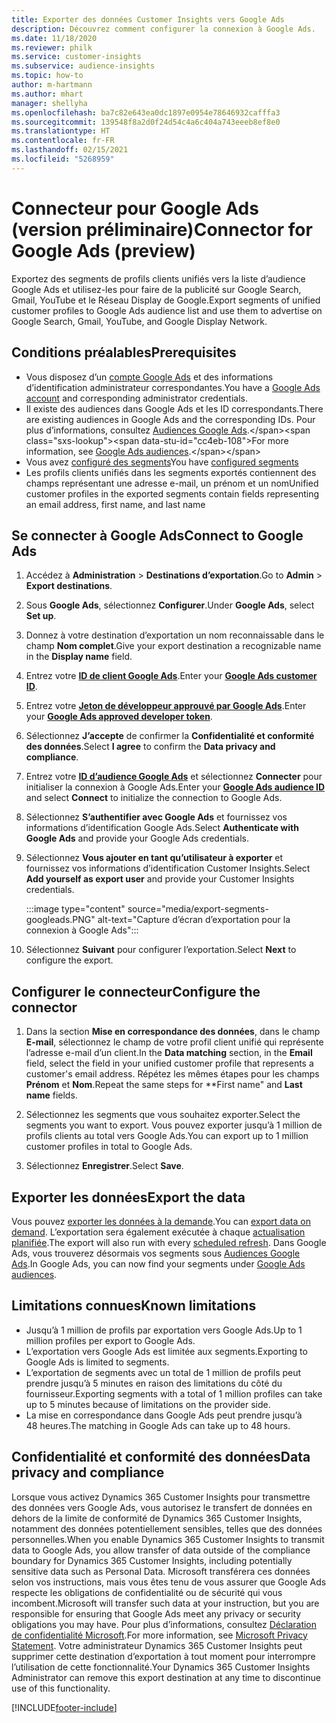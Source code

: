 ```yaml
---
title: Exporter des données Customer Insights vers Google Ads
description: Découvrez comment configurer la connexion à Google Ads.
ms.date: 11/18/2020
ms.reviewer: philk
ms.service: customer-insights
ms.subservice: audience-insights
ms.topic: how-to
author: m-hartmann
ms.author: mhart
manager: shellyha
ms.openlocfilehash: ba7c82e643ea0dc1897e0954e78646932cafffa3
ms.sourcegitcommit: 139548f8a2d0f24d54c4a6c404a743eeeb8ef8e0
ms.translationtype: HT
ms.contentlocale: fr-FR
ms.lasthandoff: 02/15/2021
ms.locfileid: "5268959"
---
```

# <a name="connector-for-google-ads-preview"></a><span data-ttu-id="cc4eb-103">Connecteur pour Google Ads (version préliminaire)</span><span class="sxs-lookup"><span data-stu-id="cc4eb-103">Connector for Google Ads (preview)</span></span>

<span data-ttu-id="cc4eb-104">Exportez des segments de profils clients unifiés vers la liste d’audience Google Ads et utilisez-les pour faire de la publicité sur Google Search, Gmail, YouTube et le Réseau Display de Google.</span><span class="sxs-lookup"><span data-stu-id="cc4eb-104">Export segments of unified customer profiles to Google Ads audience list and use them to advertise on Google Search, Gmail, YouTube, and Google Display Network.</span></span> 

## <a name="prerequisites"></a><span data-ttu-id="cc4eb-105">Conditions préalables</span><span class="sxs-lookup"><span data-stu-id="cc4eb-105">Prerequisites</span></span>

-   <span data-ttu-id="cc4eb-106">Vous disposez d’un [compte Google Ads](https://ads.google.com/) et des informations d’identification administrateur correspondantes.</span><span class="sxs-lookup"><span data-stu-id="cc4eb-106">You have a [Google Ads account](https://ads.google.com/) and corresponding administrator credentials.</span></span>
-   <span data-ttu-id="cc4eb-107">Il existe des audiences dans Google Ads et les ID correspondants.</span><span class="sxs-lookup"><span data-stu-id="cc4eb-107">There are existing audiences in Google Ads and the corresponding IDs.</span></span> <span data-ttu-id="cc4eb-108">Pour plus d’informations, consultez [Audiences Google Ads](https://support.google.com/google-ads/answer/7558048?hl=en#:~:text=Audience%20lists%20is%20a%20section,Display%20Network%20through%20remarketing%20campaigns.).</span><span class="sxs-lookup"><span data-stu-id="cc4eb-108">For more information, see [Google Ads audiences](https://support.google.com/google-ads/answer/7558048?hl=en#:~:text=Audience%20lists%20is%20a%20section,Display%20Network%20through%20remarketing%20campaigns.).</span></span>
-   <span data-ttu-id="cc4eb-109">Vous avez [configuré des segments](segments.md)</span><span class="sxs-lookup"><span data-stu-id="cc4eb-109">You have [configured segments](segments.md)</span></span>
-   <span data-ttu-id="cc4eb-110">Les profils clients unifiés dans les segments exportés contiennent des champs représentant une adresse e-mail, un prénom et un nom</span><span class="sxs-lookup"><span data-stu-id="cc4eb-110">Unified customer profiles in the exported segments contain fields representing an email address, first name, and last name</span></span>

## <a name="connect-to-google-ads"></a><span data-ttu-id="cc4eb-111">Se connecter à Google Ads</span><span class="sxs-lookup"><span data-stu-id="cc4eb-111">Connect to Google Ads</span></span>

1. <span data-ttu-id="cc4eb-112">Accédez à **Administration** > **Destinations d’exportation**.</span><span class="sxs-lookup"><span data-stu-id="cc4eb-112">Go to **Admin** > **Export destinations**.</span></span>

1. <span data-ttu-id="cc4eb-113">Sous **Google Ads**, sélectionnez **Configurer**.</span><span class="sxs-lookup"><span data-stu-id="cc4eb-113">Under **Google Ads**, select **Set up**.</span></span>

1. <span data-ttu-id="cc4eb-114">Donnez à votre destination d’exportation un nom reconnaissable dans le champ **Nom complet**.</span><span class="sxs-lookup"><span data-stu-id="cc4eb-114">Give your export destination a recognizable name in the **Display name** field.</span></span>

1. <span data-ttu-id="cc4eb-115">Entrez votre **[ID de client Google Ads](https://support.google.com/google-ads/answer/1704344)**.</span><span class="sxs-lookup"><span data-stu-id="cc4eb-115">Enter your **[Google Ads customer ID](https://support.google.com/google-ads/answer/1704344)**.</span></span>

1. <span data-ttu-id="cc4eb-116">Entrez votre **[Jeton de développeur approuvé par Google Ads](https://developers.google.com/google-ads/api/docs/first-call/dev-token)**.</span><span class="sxs-lookup"><span data-stu-id="cc4eb-116">Enter your **[Google Ads approved developer token](https://developers.google.com/google-ads/api/docs/first-call/dev-token)**.</span></span>

1. <span data-ttu-id="cc4eb-117">Sélectionnez **J’accepte** de confirmer la **Confidentialité et conformité des données**.</span><span class="sxs-lookup"><span data-stu-id="cc4eb-117">Select **I agree** to confirm the **Data privacy and compliance**.</span></span>

1. <span data-ttu-id="cc4eb-118">Entrez votre **[ID d’audience Google Ads](https://support.google.com/google-ads/answer/7558048?hl=en#:~:text=Audience%20lists%20is%20a%20section,Display%20Network%20through%20remarketing%20campaigns.)** et sélectionnez **Connecter** pour initialiser la connexion à Google Ads.</span><span class="sxs-lookup"><span data-stu-id="cc4eb-118">Enter your **[Google Ads audience ID](https://support.google.com/google-ads/answer/7558048?hl=en#:~:text=Audience%20lists%20is%20a%20section,Display%20Network%20through%20remarketing%20campaigns.)** and select **Connect** to initialize the connection to Google Ads.</span></span>

1. <span data-ttu-id="cc4eb-119">Sélectionnez **S’authentifier avec Google Ads** et fournissez vos informations d’identification Google Ads.</span><span class="sxs-lookup"><span data-stu-id="cc4eb-119">Select **Authenticate with Google Ads** and provide your Google Ads credentials.</span></span>

1. <span data-ttu-id="cc4eb-120">Sélectionnez **Vous ajouter en tant qu’utilisateur à exporter** et fournissez vos informations d’identification Customer Insights.</span><span class="sxs-lookup"><span data-stu-id="cc4eb-120">Select **Add yourself as export user** and provide your Customer Insights credentials.</span></span>

   :::image type="content" source="media/export-segments-googleads.PNG" alt-text="Capture d’écran d’exportation pour la connexion à Google Ads":::

1. <span data-ttu-id="cc4eb-122">Sélectionnez **Suivant** pour configurer l’exportation.</span><span class="sxs-lookup"><span data-stu-id="cc4eb-122">Select **Next** to configure the export.</span></span>

## <a name="configure-the-connector"></a><span data-ttu-id="cc4eb-123">Configurer le connecteur</span><span class="sxs-lookup"><span data-stu-id="cc4eb-123">Configure the connector</span></span>

1. <span data-ttu-id="cc4eb-124">Dans la section **Mise en correspondance des données**, dans le champ **E-mail**, sélectionnez le champ de votre profil client unifié qui représente l’adresse e-mail d’un client.</span><span class="sxs-lookup"><span data-stu-id="cc4eb-124">In the **Data matching** section, in the **Email** field, select the field in your unified customer profile that represents a customer's email address.</span></span> <span data-ttu-id="cc4eb-125">Répétez les mêmes étapes pour les champs **Prénom** et **Nom**.</span><span class="sxs-lookup"><span data-stu-id="cc4eb-125">Repeat the same steps for \*\*First name" and **Last name** fields.</span></span>

1. <span data-ttu-id="cc4eb-126">Sélectionnez les segments que vous souhaitez exporter.</span><span class="sxs-lookup"><span data-stu-id="cc4eb-126">Select the segments you want to export.</span></span> <span data-ttu-id="cc4eb-127">Vous pouvez exporter jusqu’à 1 million de profils clients au total vers Google Ads.</span><span class="sxs-lookup"><span data-stu-id="cc4eb-127">You can export up to 1 million customer profiles in total to Google Ads.</span></span>

1. <span data-ttu-id="cc4eb-128">Sélectionnez **Enregistrer**.</span><span class="sxs-lookup"><span data-stu-id="cc4eb-128">Select **Save**.</span></span>

## <a name="export-the-data"></a><span data-ttu-id="cc4eb-129">Exporter les données</span><span class="sxs-lookup"><span data-stu-id="cc4eb-129">Export the data</span></span>

<span data-ttu-id="cc4eb-130">Vous pouvez [exporter les données à la demande](export-destinations.md).</span><span class="sxs-lookup"><span data-stu-id="cc4eb-130">You can [export data on demand](export-destinations.md).</span></span> <span data-ttu-id="cc4eb-131">L’exportation sera également exécutée à chaque [actualisation planifiée](system.md#schedule-tab).</span><span class="sxs-lookup"><span data-stu-id="cc4eb-131">The export will also run with every [scheduled refresh](system.md#schedule-tab).</span></span> <span data-ttu-id="cc4eb-132">Dans Google Ads, vous trouverez désormais vos segments sous [Audiences Google Ads](https://support.google.com/google-ads/answer/7558048?hl=en/).</span><span class="sxs-lookup"><span data-stu-id="cc4eb-132">In Google Ads, you can now find your segments under [Google Ads audiences](https://support.google.com/google-ads/answer/7558048?hl=en/).</span></span>

## <a name="known-limitations"></a><span data-ttu-id="cc4eb-133">Limitations connues</span><span class="sxs-lookup"><span data-stu-id="cc4eb-133">Known limitations</span></span>

- <span data-ttu-id="cc4eb-134">Jusqu’à 1 million de profils par exportation vers Google Ads.</span><span class="sxs-lookup"><span data-stu-id="cc4eb-134">Up to 1 million profiles per export to Google Ads.</span></span>
- <span data-ttu-id="cc4eb-135">L’exportation vers Google Ads est limitée aux segments.</span><span class="sxs-lookup"><span data-stu-id="cc4eb-135">Exporting to Google Ads is limited to segments.</span></span>
- <span data-ttu-id="cc4eb-136">L’exportation de segments avec un total de 1 million de profils peut prendre jusqu’à 5 minutes en raison des limitations du côté du fournisseur.</span><span class="sxs-lookup"><span data-stu-id="cc4eb-136">Exporting segments with a total of 1 million profiles can take up to 5 minutes because of limitations on the provider side.</span></span> 
- <span data-ttu-id="cc4eb-137">La mise en correspondance dans Google Ads peut prendre jusqu’à 48 heures.</span><span class="sxs-lookup"><span data-stu-id="cc4eb-137">The matching in Google Ads can take up to 48 hours.</span></span>

## <a name="data-privacy-and-compliance"></a><span data-ttu-id="cc4eb-138">Confidentialité et conformité des données</span><span class="sxs-lookup"><span data-stu-id="cc4eb-138">Data privacy and compliance</span></span>

<span data-ttu-id="cc4eb-139">Lorsque vous activez Dynamics 365 Customer Insights pour transmettre des données vers Google Ads, vous autorisez le transfert de données en dehors de la limite de conformité de Dynamics 365 Customer Insights, notamment des données potentiellement sensibles, telles que des données personnelles.</span><span class="sxs-lookup"><span data-stu-id="cc4eb-139">When you enable Dynamics 365 Customer Insights to transmit data to Google Ads, you allow transfer of data outside of the compliance boundary for Dynamics 365 Customer Insights, including potentially sensitive data such as Personal Data.</span></span> <span data-ttu-id="cc4eb-140">Microsoft transférera ces données selon vos instructions, mais vous êtes tenu de vous assurer que Google Ads respecte les obligations de confidentialité ou de sécurité qui vous incombent.</span><span class="sxs-lookup"><span data-stu-id="cc4eb-140">Microsoft will transfer such data at your instruction, but you are responsible for ensuring that Google Ads meet any privacy or security obligations you may have.</span></span> <span data-ttu-id="cc4eb-141">Pour plus d’informations, consultez [Déclaration de confidentialité Microsoft](https://go.microsoft.com/fwlink/?linkid=396732).</span><span class="sxs-lookup"><span data-stu-id="cc4eb-141">For more information, see [Microsoft Privacy Statement](https://go.microsoft.com/fwlink/?linkid=396732).</span></span>
<span data-ttu-id="cc4eb-142">Votre administrateur Dynamics 365 Customer Insights peut supprimer cette destination d’exportation à tout moment pour interrompre l’utilisation de cette fonctionnalité.</span><span class="sxs-lookup"><span data-stu-id="cc4eb-142">Your Dynamics 365 Customer Insights Administrator can remove this export destination at any time to discontinue use of this functionality.</span></span>


[!INCLUDE[footer-include](../includes/footer-banner.md)]